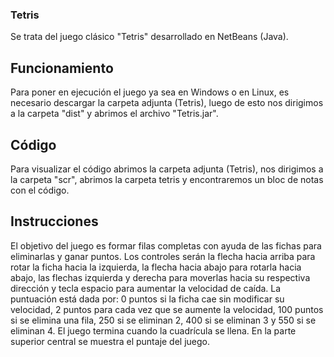 ### Tetris
Se trata del juego clásico "Tetris" desarrollado en NetBeans (Java).

## Funcionamiento
Para poner en ejecución el juego ya sea en Windows o en Linux, es necesario descargar la carpeta adjunta (Tetris), luego de esto nos dirigimos a la carpeta "dist" y abrimos el archivo "Tetris.jar".

## Código
Para visualizar el código abrimos la carpeta adjunta (Tetris), nos dirigimos a la carpeta "scr", abrimos la carpeta tetris y encontraremos un bloc de notas con el código.

## Instrucciones
El objetivo del juego es formar filas completas con ayuda de las fichas para eliminarlas y ganar puntos. Los controles serán la flecha hacia arriba para rotar la ficha hacia la izquierda, la flecha hacia abajo para rotarla hacia abajo, las flechas izquierda y derecha para moverlas hacia su respectiva dirección y tecla espacio para aumentar la velocidad de caída. La puntuación está dada por: 0 puntos si la ficha cae sin modificar su velocidad, 2 puntos para cada vez que se aumente la velocidad, 100 puntos si se elimina una fila, 250 si se eliminan 2, 400 si se eliminan 3 y 550 si se eliminan 4. El juego termina cuando la cuadrícula se llena. En la parte superior central se muestra el puntaje del juego.
